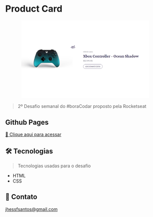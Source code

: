 # Product Card

<p align="center">
  <img src="github/preview2.png" width="80%">
</p>

> 2º Desafio semanal do #boraCodar proposto pela Rocketseat

## Github Pages
[🔗 Clique aqui para acessar](https://jhessfrois.github.io/boracodar/b/)

## 🛠 Tecnologias
> Tecnologias usadas para o desafio

- HTML
- CSS

## 🖤 Contato

jhessfsantos@gmail.com
